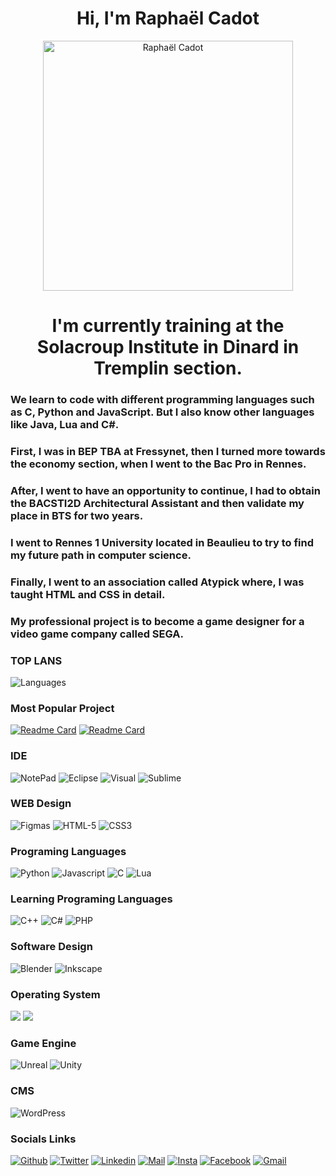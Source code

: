 <html>

<h1 align="center">
    Hi, I'm Raphaël Cadot
</h1>

<p align="center"><img align="center" src="https://user-images.githubusercontent.com/72147801/137213397-7b97d29f-16e7-4ac8-8343-9082e7e1354a.jpg"
     alt="Raphaël Cadot"
     width="400">
     </p>
    
 <h1 align="center">
     I'm currently training at the Solacroup Institute in Dinard in
          Tremplin section.
  </h1>
    
   <h3>
          We learn to code with different programming languages such as C,
          Python and JavaScript. But I also know other languages like Java,
          Lua and C#.
        </h3>
        <h3>
          First, I was in BEP TBA at Fressynet, then I turned more towards the
          economy section, when I went to the Bac Pro in Rennes.
        </h3>
        <h3>
          After, I went to have an opportunity to continue, I had to obtain the
          BACSTI2D Architectural Assistant and then validate my place in BTS for
          two years.
        </h3>
        <h3>
          I went to Rennes 1 University located in Beaulieu to try to find my
          future path in computer science.
        </h3>
        <h3>
          Finally, I went to an association called Atypick where, I was taught
          HTML and CSS in detail.
        </h3>
        <h3>
          My professional project is to become a game designer for a video game
          company called SEGA.
        </h3>   



<h3>TOP LANS</h3>

<img alt="Languages" src="https://github-readme-stats.vercel.app/api/top-langs/?username=Roxas35&theme=blue-green"/>

<h3>Most Popular Project</h3>

[![Readme Card](https://github-readme-stats.vercel.app/api/pin/?username=Roxas35&repo=Portfolio)](https://roxas35.github.io/Portfolio/)
[![Readme Card](https://github-readme-stats.vercel.app/api/pin/?username=Roxas35&repo=Pet-Adopt)](https://roxas35.github.io/Pet-Adopt/)


<h3>IDE</h3>
<p>
    <img alt="NotePad" src="https://img.shields.io/badge/Notepad++-90E59A.svg?style=for-the-badge&logo=notepad%2B%2B&logoColor=black"/>
    <img alt="Eclipse" src="https://img.shields.io/badge/Eclipse-2C2255?style=for-the-badge&logo=eclipse&logoColor=white"/>
    <img alt="Visual" src="https://img.shields.io/badge/Visual_Studio_Code-0078D4?style=for-the-badge&logo=visual%20studio%20code&logoColor=white"/>
    <img alt="Sublime" src="https://img.shields.io/badge/sublime_text-%23575757.svg?&style=for-the-badge&logo=sublime-text&logoColor=important"/>
</p>

<h3>WEB Design</h3>
<p>
<img alt="Figmas" src="https://img.shields.io/badge/Figma-F24E1E?style=for-the-badge&logo=figma&logoColor=white"/>
<img alt="HTML-5" src="https://img.shields.io/badge/HTML5-E34F26?style=for-the-badge&logo=html5&logoColor=white"/>
<img alt="CSS3" src="https://img.shields.io/badge/CSS3-1572B6?style=for-the-badge&logo=css3&logoColor=white"/>
</p>


<h3>Programing Languages</h3>
<p>
<img alt="Python" src="https://img.shields.io/badge/Python-FFD43B?style=for-the-badge&logo=python&logoColor=darkgreen"/>
<img alt="Javascript" src="https://img.shields.io/badge/JavaScript-323330?style=for-the-badge&logo=javascript&logoColor=F7DF1E"/>
<img alt="C" src="https://img.shields.io/badge/C-00599C?style=for-the-badge&logo=c&logoColor=white"/>
<img alt="Lua" src="https://img.shields.io/badge/Lua-2C2D72?style=for-the-badge&logo=lua&logoColor=white"/>
</p>


<h3>Learning Programing Languages</h3>
<p>
<img alt="C++" src="https://img.shields.io/badge/C%2B%2B-00599C?style=for-the-badge&logo=c%2B%2B&logoColor=white"/>
<img alt="C#" src="https://img.shields.io/badge/C%23-239120?style=for-the-badge&logo=c-sharp&logoColor=white"/>
<img alt="PHP" src="https://img.shields.io/badge/PHP-777BB4?style=for-the-badge&logo=php&logoColor=white"/>
</p>


<h3>Software Design</h3>

<p>
<img alt="Blender" src="https://img.shields.io/badge/blender-%23F5792A.svg?style=for-the-badge&logo=blender&logoColor=white"/>
<img alt="Inkscape" src="https://img.shields.io/badge/Inkscape-000000?style=for-the-badge&logo=Inkscape&logoColor=white"/>
</p>


<h3>Operating System</h3>
<p>
<img alt"Windows" src="https://img.shields.io/badge/Windows-0078D6?style=for-the-badge&logo=windows&logoColor=white"/>
<img alt"Linux" src="https://img.shields.io/badge/Linux-FCC624?style=for-the-badge&logo=linux&logoColor=black"/>
</p>


<h3>Game Engine</h3>
<p>
    <img alt="Unreal" src="https://img.shields.io/badge/-Unreal%20Engine-313131?style=for-the-badge&logo=unreal-engine&logoColor=white"/>
    <img alt="Unity" src="https://img.shields.io/badge/Unity-100000?style=for-the-badge&logo=unity&logoColor=white"/>
 </p>
 
 
<h3>CMS</h3>
<p>
    <img alt="WordPress" src="https://img.shields.io/badge/Wordpress-21759B?style=for-the-badge&logo=wordpress&logoColor=white"/>
</p>

<h3>Socials Links</h3>
    
    
<p>
    <a href="https://github.com/Roxas35"><img alt="Github" src="https://img.shields.io/badge/GitHub-100000?style=for-the-badge&logo=github&logoColor=white"/></a>
    <a href="https://twitter.com/R0xas35"><img alt="Twitter" src="https://img.shields.io/badge/Twitter-1DA1F2?style=for-the-badge&logo=twitter&logoColor=white"/></a>
    <a href="https://www.linkedin.com/in/rapha%C3%ABl-cadot-33538214b/"><img alt="Linkedin" src="https://img.shields.io/badge/linkedin-%230077B5.svg?style=for-the-         badge&logo=linkedin&logoColor=white"/></a>
    <a href="mailto:Raph3520@hotmail.fr"><img alt="Mail" src="https://img.shields.io/badge/Microsoft_Outlook-0078D4?style=for-the-badge&logo=microsoft-outlook&logoColor=white"></a>
    <a href ="https://www.instagram.com/roxas35/?hl=fr"><img alt="Insta" src="https://img.shields.io/badge/Instagram-E4405F?style=for-the-badge&logo=instagram&logoColor=white"></a>
    <a href="https://www.facebook.com/raphael.cadot/"><img alt="Facebook" src="https://img.shields.io/badge/Facebook-1877F2?style=for-the-badge&logo=facebook&logoColor=white"></a>
    <a href="https://mail.google.com/mail/?view=cm&fs=1&to=email@domain.com"><img alt="Gmail" src="https://img.shields.io/badge/Gmail-D14836?style=for-the-badge&logo=gmail&logoColor=white"></a>
</p>
    
</html>
